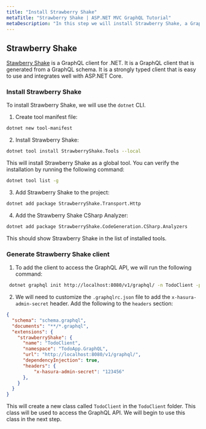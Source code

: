 ```yaml
---
title: "Install Strawberry Shake"
metaTitle: "Strawberry Shake | ASP.NET MVC GraphQL Tutorial"
metaDescription: "In this step we will install Strawberry Shake, a GraphQL client for .NET."
---
```


## Strawberry Shake
[Stawberry Shake](https://chillicream.com/docs/strawberryshake) is a GraphQL client for .NET. It is a GraphQL client that is generated from a GraphQL schema. It is a strongly typed client that is easy to use and integrates well with ASP.NET Core.

### Install Strawberry Shake
To install Strawberry Shake, we will use the `dotnet` CLI.

1. Create tool manifest file:
```bash
dotnet new tool-manifest
```

2. Install Strawberry Shake:

```bash
dotnet tool install StrawberryShake.Tools --local
```

This will install Strawberry Shake as a global tool. You can verify the installation by running the following command:

```bash
dotnet tool list -g
```

3. Add Strawberry Shake to the project:

```bash
dotnet add package StrawberryShake.Transport.Http
```

4. Add the Strawberry Shake CSharp Analyzer:

```bash
dotnet add package StrawberryShake.CodeGeneration.CSharp.Analyzers
```

This should show Strawberry Shake in the list of installed tools.

### Generate Strawberry Shake client

1. To add the client to access the GraphQL API, we will run the following command:

```bash
 dotnet graphql init http://localhost:8080/v1/graphql/ -n TodoClient -p ./TodoClient --headers x-hasura-admin-secret=123456
```

2. We will need to customize the `.graphqlrc.json` file to add the `x-hasura-admin-secret` header. Add the following to the `headers` section:

```json
{
  "schema": "schema.graphql",
  "documents": "**/*.graphql",
  "extensions": {
    "strawberryShake": {
      "name": "TodoClient",
      "namespace": "TodoApp.GraphQL",
      "url": "http://localhost:8080/v1/graphql/",
      "dependencyInjection": true,
      "headers": {
          "x-hasura-admin-secret": "123456"
      },
    }
  }
}
```

This will create a new class called `TodoClient` in the `TodoClient` folder. This class will be used to access the GraphQL API. We will begin to use this class in the next step.